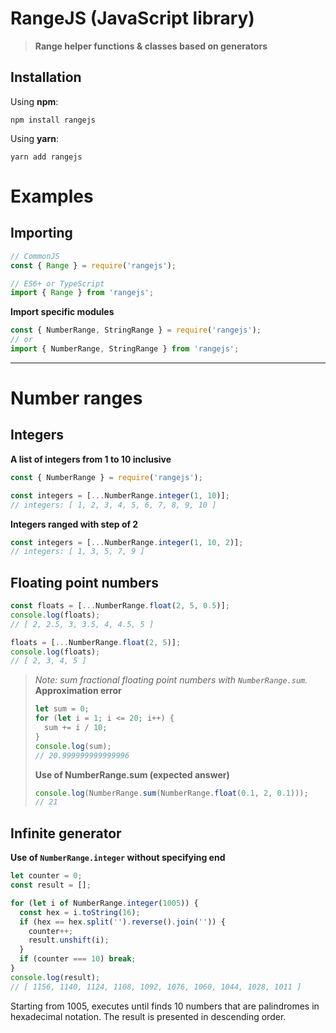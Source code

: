 # RangeJS (JavaScript library)
> **Range helper functions & classes based on generators**

## Installation
Using **npm**:
```
npm install rangejs
```
Using **yarn**:
```
yarn add rangejs
```

# Examples
## Importing
```javascript
// CommonJS
const { Range } = require('rangejs');

// ES6+ or TypeScript
import { Range } from 'rangejs';
```
**Import specific modules**
```javascript
const { NumberRange, StringRange } = require('rangejs');
// or
import { NumberRange, StringRange } from 'rangejs';
```
---
# Number ranges
## Integers
**A list of integers from 1 to 10 inclusive**
```javascript
const { NumberRange } = require('rangejs');

const integers = [...NumberRange.integer(1, 10)];
// integers: [ 1, 2, 3, 4, 5, 6, 7, 8, 9, 10 ]
```
**Integers ranged with step of 2**
```javascript
const integers = [...NumberRange.integer(1, 10, 2)];
// integers: [ 1, 3, 5, 7, 9 ]
```

## Floating point numbers
```javascript
const floats = [...NumberRange.float(2, 5, 0.5)];
console.log(floats);
// [ 2, 2.5, 3, 3.5, 4, 4.5, 5 ]

floats = [...NumberRange.float(2, 5)];
console.log(floats);
// [ 2, 3, 4, 5 ]
```
> *Note: sum fractional floating point numbers with `NumberRange.sum`.*<br>
> **Approximation error**
> ```javascript
> let sum = 0;
> for (let i = 1; i <= 20; i++) {
>   sum += i / 10;
> }
> console.log(sum);
> // 20.999999999999996
> ```
> **Use of NumberRange.sum (expected answer)**
> ```javascript
> console.log(NumberRange.sum(NumberRange.float(0.1, 2, 0.1)));
> // 21
> ```

## Infinite generator
**Use of `NumberRange.integer` without specifying end**
```javascript
let counter = 0;
const result = [];

for (let i of NumberRange.integer(1005)) {
  const hex = i.toString(16);
  if (hex == hex.split('').reverse().join('')) {
    counter++;
    result.unshift(i);
  }
  if (counter === 10) break;
}
console.log(result);
// [ 1156, 1140, 1124, 1108, 1092, 1076, 1060, 1044, 1028, 1011 ]
```
Starting from 1005, executes until finds 10 numbers that are palindromes in hexadecimal notation. The result is presented in descending order.